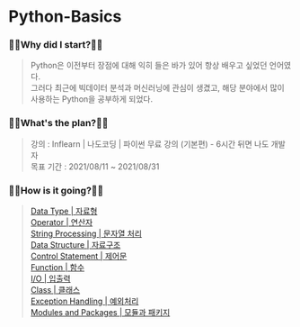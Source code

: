 # Python-Basics
### 🧎‍♂️Why did I start?🧎‍♂️
  > Python은 이전부터 장점에 대해 익히 들은 바가 있어 항상 배우고 싶었던 언어였다.  
    그러다 최근에 빅데이터 분석과 머신러닝에 관심이 생겼고, 해당 분야에서 많이 사용하는 Python을 공부하게 되었다.
### 🚶‍♂️What's the plan?🚶‍♂️
  > 강의 : Inflearn | 나도코딩 | 파이썬 무료 강의 (기본편) - 6시간 뒤면 나도 개발자<br>
    목표 기간 : 2021/08/11 ~ 2021/08/31
### 🏃‍♂️How is it going?🏃‍♂️
  > [Data Type | 자료형](https://github.com/pup-paw/Python-Basics/tree/master/DataType)  
  > [Operator | 연산자](https://github.com/pup-paw/Python-Basics/tree/master/Operator)  
  > [String Processing | 문자열 처리](https://github.com/pup-paw/Python-Basics/tree/master/String)  
  > [Data Structure | 자료구조](https://github.com/pup-paw/Python-Basics/tree/master/DataStructure)  
  > [Control Statement | 제어문](https://github.com/pup-paw/Python-Basics/tree/master/ControlStatement)  
  > [Function | 함수](https://github.com/pup-paw/Python-Basics/tree/master/FunctionPractice)  
  > [I/O | 입출력](https://github.com/pup-paw/Python-Basics/tree/master/IO)  
  > [Class | 클래스](https://github.com/pup-paw/Python-Basics/tree/master/ClassPractice)  
  > [Exception Handling | 예외처리](https://github.com/pup-paw/Python-Basics/tree/master/ExceptionHandling)  
  > [Modules and Packages | 모듈과 패키지](https://github.com/pup-paw/Python-Basics/tree/master/Modules_Packages)   

